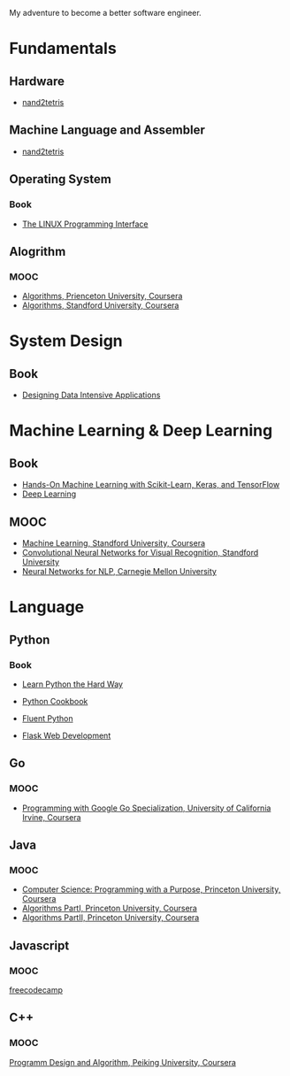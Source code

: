 
My adventure to become a better software engineer.

# Fundamentals
## Hardware
* [nand2tetris](https://www.nand2tetris.org/)

## Machine Language and Assembler
* [nand2tetris](https://www.nand2tetris.org/)



## Operating System
### Book
* [The LINUX Programming Interface](http://man7.org/tlpi/)


## Alogrithm
### MOOC
* [Algorithms, Prienceton University, Coursera](https://algs4.cs.princeton.edu/home/)
* [Algorithms, Standford University, Coursera](https://www.coursera.org/specializations/algorithms)

# System Design
## Book
* [Designing Data Intensive Applications](https://dataintensive.net/)


# Machine Learning & Deep Learning

## Book
* [Hands-On Machine Learning with Scikit-Learn, Keras, and TensorFlow](https://www.oreilly.com/library/view/hands-on-machine-learning/9781492032632/)
* [Deep Learning](http://www.deeplearningbook.org/)

## MOOC
* [Machine Learning, Standford University, Coursera](https://www.coursera.org/learn/machine-learning)
* [Convolutional Neural Networks for Visual Recognition, Standford University](https://www.youtube.com/watch?v=vT1JzLTH4G4&list=PL3FW7Lu3i5JvHM8ljYj-zLfQRF3EO8sYv)
* [Neural Networks for NLP, Carnegie Mellon University](https://www.youtube.com/watch?v=pmcXgNTuHnk&list=PL8PYTP1V4I8Ajj7sY6sdtmjgkt7eo2VMs)

# Language
## Python

### Book
* [Learn Python the Hard Way](https://books.google.de/books/about/Learn_Python_3_the_Hard_Way.html?id=93YpDwAAQBAJ&source=kp_book_description&redir_esc=y)

* [Python Cookbook](http://shop.oreilly.com/product/0636920027072.do)
* [Fluent Python](http://shop.oreilly.com/product/0636920032519.do)
* [Flask Web Development](https://www.oreilly.com/library/view/flask-web-development/9781491991725/)

## Go
### MOOC
* [Programming with Google Go Specialization, University of California Irvine, Coursera
](https://www.coursera.org/specializations/google-golang)

## Java
### MOOC
* [Computer Science: Programming with a Purpose, Princeton University, Coursera](https://www.coursera.org/learn/cs-programming-java)
* [Algorithms PartI, Princeton University, Coursera](https://www.coursera.org/learn/algorithms-part1)
* [Algorithms PartII, Princeton University, Coursera](https://www.coursera.org/learn/algorithms-part2)

## Javascript
### MOOC
[freecodecamp](https://www.freecodecamp.org/)

## C++
### MOOC
[Programm Design and Algorithm, Peiking University, Coursera](https://www.coursera.org/specializations/biancheng-suanfa)

